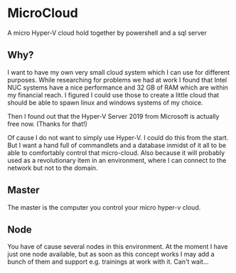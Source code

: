 # MicroCloud

A micro Hyper-V cloud hold together by powershell and a sql server

## Why?

I want to have my own very small cloud system which I can use for different purposes. 
While researching for problems we had at work I found that Intel NUC systems have a nice performance and 32 GB of RAM which are within my financial reach. I figured I could use those to create a little cloud that should be able to spawn linux and windows systems of my choice. 

Then I found out that the Hyper-V Server 2019 from Microsoft is actually free now. (Thanks for that!)

Of cause I do not want to simply use Hyper-V. I could do this from the start. But I want a hand full of commandlets and a database inmidst of it all to be able to comfortably control that micro-cloud. Also because it will probably used as a revolutionary item in an environment, where I can connect to the network but not to the domain. 

## Master

The master is the computer you control your micro hyper-v cloud. 

## Node

You have of cause several nodes in this environment. At the moment I have just one node available, but as soon as this concept works I may add a bunch of them and support e.g. trainings at work with it. Can't wait...